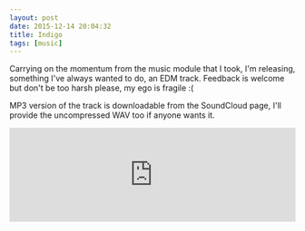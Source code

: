 ```yaml
---
layout: post
date: 2015-12-14 20:04:32
title: Indigo
tags: [music]
---
```


Carrying on the momentum from the music module that I took, I'm releasing, something I've always wanted to do, an EDM track. Feedback is welcome but don't be too harsh please, my ego is fragile :(

MP3 version of the track is downloadable from the SoundCloud page, I'll provide the uncompressed WAV too if anyone wants it.


<iframe width="100%" height="166" scrolling="no" frameborder="no" src="https://w.soundcloud.com/player/?url=https%3A//api.soundcloud.com/tracks/237488363&amp;color=6f00ff&amp;auto_play=false&amp;hide_related=false&amp;show_comments=true&amp;show_user=true&amp;show_reposts=false"></iframe>